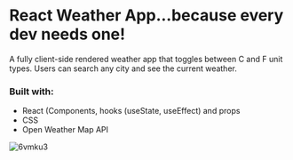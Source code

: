 # React Weather App...because every dev needs one!

A fully client-side rendered weather app that toggles between C and F unit types. Users can search any city and see the current weather.
### Built with:
- React (Components, hooks (useState, useEffect) and props
- CSS
- Open Weather Map API

![6vmku3](https://user-images.githubusercontent.com/98723432/193698459-df9ad265-dc5e-4a8e-b9a7-8ec3cd7799b8.gif)

